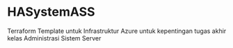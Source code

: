 # HASystemASS
Terraform Template untuk Infrastruktur Azure untuk kepentingan tugas akhir kelas Administrasi Sistem Server 
